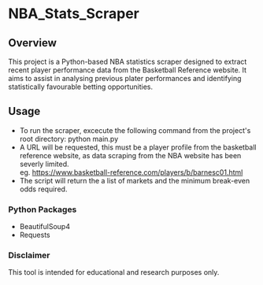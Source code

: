 # NBA_Stats_Scraper

## Overview
This project is a Python-based NBA statistics scraper designed to extract recent player performance data from the Basketball Reference website. It aims to assist in analysing previous plater performances and identifying statistically favourable betting opportunities.

## Usage
- To run the scraper, excecute the following command from the project's root directory: python main.py</br>
- A URL will be requested, this must be a player profile from the basketball reference website, as data scraping from the NBA website has been severly limited.</br>
eg. https://www.basketball-reference.com/players/b/barnesc01.html
- The script will return the a list of markets and the minimum break-even odds required.

### Python Packages
- BeautifulSoup4
- Requests

### Disclaimer
This tool is intended for educational and research purposes only.
